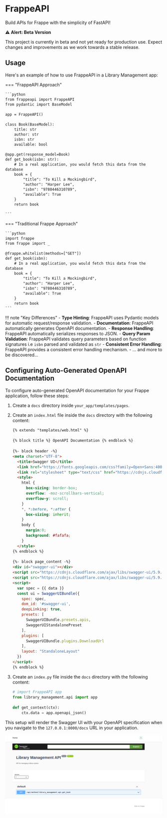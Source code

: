 # FrappeAPI

Build APIs for Frappe with the simplicity of FastAPI!

⚠️ **Alert: Beta Version**

This project is currently in beta and not yet ready for production use. Expect changes and improvements as we work towards a stable release.

## Usage

Here's an example of how to use FrappeAPI in a Library Management app:

=== "FrappeAPI Approach"

    ```python
    from frappeapi import FrappeAPI
    from pydantic import BaseModel

    app = FrappeAPI()

    class Book(BaseModel):
        title: str
        author: str
        isbn: str
        available: bool

    @app.get(response_model=Book)
    def get_book(isbn: str):
        # In a real application, you would fetch this data from the database
        book = {
            "title": "To Kill a Mockingbird",
            "author": "Harper Lee",
            "isbn": "9780446310789",
            "available": True
        }
        return book

    ```

=== "Traditional Frappe Approach"

    ```python
    import frappe
    from frappe import _

    @frappe.whitelist(methods=["GET"])
    def get_book(isbn):
        # In a real application, you would fetch this data from the database
        book = {
            "title": "To Kill a Mockingbird",
            "author": "Harper Lee",
            "isbn": "9780446310789",
            "available": True
        }
        return book
    ```

!!! note "Key Differences"
    - **Type Hinting**: FrappeAPI uses Pydantic models for automatic request/response validation.
    - **Documentation**: FrappeAPI automatically generates OpenAPI documentation.
    - **Response Handling**: FrappeAPI automatically serializes responses to JSON.
    - **Query Param Validation**: FrappeAPI validates query parameters based on function signatures i.e `isbn` parsed and validated as `str`
    - **Consistent Error Handling**: FrappeAPI provides a consistent error handling mechanism.
    - ... and more to be discovered...

## Configuring Auto-Generated OpenAPI Documentation

To configure auto-generated OpenAPI documentation for your Frappe application, follow these steps:

1. Create a `docs` directory inside `your_app/templates/pages`.

2. Create an `index.html` file inside the `docs` directory with the following content:

    ```html
    {% extends "templates/web.html" %}

    {% block title %} OpenAPI Documentation {% endblock %}

    {%- block header -%}
    <meta charset="UTF-8">
      <title>Swagger UI</title>
      <link href="https://fonts.googleapis.com/css?family=Open+Sans:400,700|Source+Code+Pro:300,600|Titillium+Web:400,600,700" rel="stylesheet">
      <link rel="stylesheet" type="text/css" href="https://cdnjs.cloudflare.com/ajax/libs/swagger-ui/5.9.4/swagger-ui.css" >
      <style>
        html {
          box-sizing: border-box;
          overflow: -moz-scrollbars-vertical;
          overflow-y: scroll;
        }
        *, *:before, *:after {
          box-sizing: inherit;
        }
        body {
          margin:0;
          background: #fafafa;
        }
      </style>
    {% endblock %}

    {%- block page_content -%}
    <div id="swagger-ui"></div>
    <script src="https://cdnjs.cloudflare.com/ajax/libs/swagger-ui/5.9.4/swagger-ui-bundle.js"> </script>
    <script src="https://cdnjs.cloudflare.com/ajax/libs/swagger-ui/5.9.4/swagger-ui-standalone-preset.js"> </script>
    <script>
      var spec = {{ data }}
      const ui = SwaggerUIBundle({
        spec: spec,
        dom_id: '#swagger-ui',
        deepLinking: true,
        presets: [
          SwaggerUIBundle.presets.apis,
          SwaggerUIStandalonePreset
        ],
        plugins: [
          SwaggerUIBundle.plugins.DownloadUrl
        ],
        layout: "StandaloneLayout"
      })
    </script>
    {% endblock %}
    ```

3. Create an `index.py` file inside the `docs` directory with the following content:

    ```python
    # import FrappeAPI app
    from library_management.api import app

    def get_context(ctx):
        ctx.data = app.openapi_json()
    ```

This setup will render the Swagger UI with your OpenAPI specification when you navigate to the `127.0.0.1:8000/docs` URL in your application.

![get-book](./img/intro-get-book.png)
